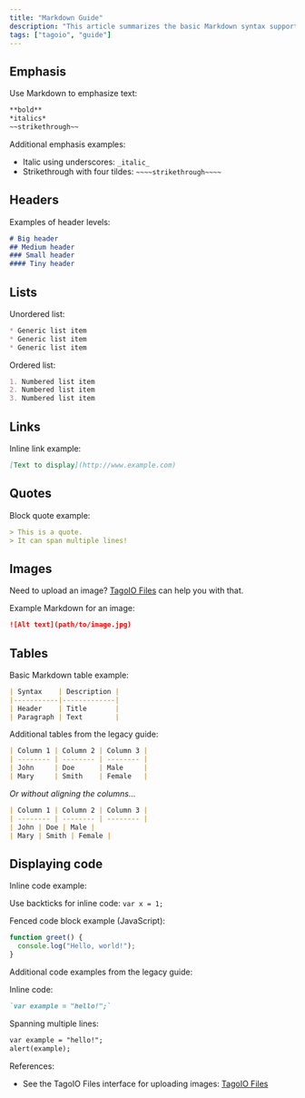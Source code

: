 ```yaml
---
title: "Markdown Guide"
description: "This article summarizes the basic Markdown syntax supported in TagoIO, including emphasis, headers, lists, links, quotes, images, tables, and how to display code examples."
tags: ["tagoio", "guide"]
---
```

## Emphasis

Use Markdown to emphasize text:

```markdown
**bold**
*italics*
~~strikethrough~~
```

Additional emphasis examples:
- Italic using underscores: `_italic_`
- Strikethrough with four tildes: `~~~~strikethrough~~~~`

## Headers

Examples of header levels:

```markdown
# Big header
## Medium header
### Small header
#### Tiny header
```

## Lists

Unordered list:

```markdown
* Generic list item
* Generic list item
* Generic list item
```

Ordered list:

```markdown
1. Numbered list item
2. Numbered list item
3. Numbered list item
```

## Links

Inline link example:

```markdown
[Text to display](http://www.example.com)
```

## Quotes

Block quote example:

```markdown
> This is a quote.
> It can span multiple lines!
```

## Images

Need to upload an image? [TagoIO Files](/docs/tagoio/files) can help you with that.

Example Markdown for an image:

```markdown
![Alt text](path/to/image.jpg)
```

## Tables

Basic Markdown table example:

```markdown
| Syntax    | Description |
|-----------|-------------|
| Header    | Title       |
| Paragraph | Text        |
```

Additional tables from the legacy guide:

```markdown
| Column 1 | Column 2 | Column 3 |
| -------- | -------- | -------- |
| John     | Doe      | Male     |
| Mary     | Smith    | Female   |
```

_Or without aligning the columns..._

```markdown
| Column 1 | Column 2 | Column 3 |
| -------- | -------- | -------- |
| John | Doe | Male |
| Mary | Smith | Female |
```

## Displaying code

Inline code example:

Use backticks for inline code: `var x = 1;`

Fenced code block example (JavaScript):

```javascript
function greet() {
  console.log("Hello, world!");
}
```

Additional code examples from the legacy guide:

Inline code:

```markdown
`var example = "hello!";`
```

Spanning multiple lines:

```markdown
var example = "hello!";
alert(example);
```

References:
- See the TagoIO Files interface for uploading images: [TagoIO Files](/docs/tagoio/files)